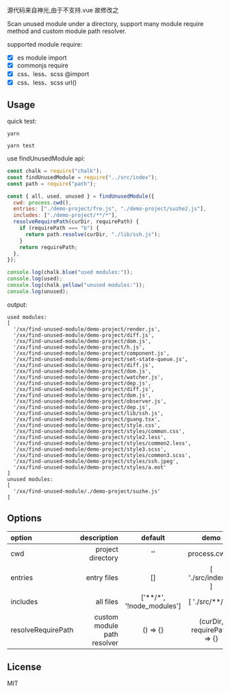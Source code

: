 源代码来自神光,由于不支持.vue 故修改之

Scan unused module under a directory, support many module require method and custom module path resolver.

supported module require:

- [x] es module import
- [x] commonjs require
- [x] css、less、scss @import
- [x] css、less、scss url()

## Usage

quick test:

```
yarn

yarn test
```

use findUnusedModule api:

```javascript
const chalk = require("chalk");
const findUnusedModule = require("../src/index");
const path = require("path");

const { all, used, unused } = findUnusedModule({
  cwd: process.cwd(),
  entries: ["./demo-project/fre.js", "./demo-project/suzhe2.js"],
  includes: ["./demo-project/**/*"],
  resolveRequirePath(curDir, requirePath) {
    if (requirePath === "b") {
      return path.resolve(curDir, "./lib/ssh.js");
    }
    return requirePath;
  },
});

console.log(chalk.blue("used modules:"));
console.log(used);
console.log(chalk.yellow("unused modules:"));
console.log(unused);
```

output:

```
used modules:
[
  '/xx/find-unused-module/demo-project/render.js',
  '/xx/find-unused-module/demo-project/diff.js',
  '/xx/find-unused-module/demo-project/dom.js',
  '/xx/find-unused-module/demo-project/h.js',
  '/xx/find-unused-module/demo-project/component.js',
  '/xx/find-unused-module/demo-project/set-state-queue.js',
  '/xx/find-unused-module/demo-project/diff.js',
  '/xx/find-unused-module/demo-project/dom.js',
  '/xx/find-unused-module/demo-project/watcher.js',
  '/xx/find-unused-module/demo-project/dep.js',
  '/xx/find-unused-module/demo-project/diff.js',
  '/xx/find-unused-module/demo-project/dom.js',
  '/xx/find-unused-module/demo-project/observer.js',
  '/xx/find-unused-module/demo-project/dep.js',
  '/xx/find-unused-module/demo-project/lib/ssh.js',
  '/xx/find-unused-module/demo-project/guang.tsx',
  '/xx/find-unused-module/demo-project/style.css',
  '/xx/find-unused-module/demo-project/styles/common.css',
  '/xx/find-unused-module/demo-project/style2.less',
  '/xx/find-unused-module/demo-project/styles/common2.less',
  '/xx/find-unused-module/demo-project/style3.scss',
  '/xx/find-unused-module/demo-project/styles/common3.scss',
  '/xx/find-unused-module/demo-project/styles/ssh.jpeg',
  '/xx/find-unused-module/demo-project/styles/a.eot'
]
unused modules:
[
  '/xx/find-unused-module/./demo-project/suzhe.js'
]
```

## Options

| option             |                 description |           default            |            demo             |
| :----------------- | --------------------------: | :--------------------------: | :-------------------------: |
| cwd                |           project directory |              ''              |        process.cwd()        |
| entries            |                 entry files |              []              |    [ './src/index.js' ]     |
| includes           |                   all files | ['\*\*/\*', '!node_modules'] |     [ './src/\*\*/*' ]      |
| resolveRequirePath | custom module path resolver |           () => {}           | (curDir, requirePath) => {} |

## License

MIT
